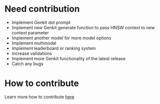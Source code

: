 # Need contribution

- Implement Genkit dot prompt
- Implement new Genkit generate function to pass HNSW context to new context parameter
- Implement another model for more model options
- Implement multimodal
- Implement leaderboard or ranking system
- Increase validations
- Implement more Genkit functionality of the latest release
- Catch any bugs

# How to contribute

Learn more how to contribute [here](https://github.com/BloomLabsInc/genkit-plugins/blob/main/CONTRIBUTING.md)
